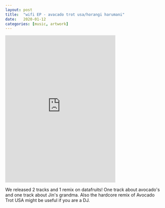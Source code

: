 ```yaml
---
layout: post
title:  "wifi EP - avacado trot usa/horangi harumani"
date:   2020-01-12
categories: [music, artwork]
---
```


<iframe style="border: 0; width: 350px; height: 470px;" src="https://bandcamp.com/EmbeddedPlayer/album=2111159320/size=large/bgcol=ffffff/linkcol=0687f5/tracklist=false/transparent=true/" seamless><a href="http://datafruits.bandcamp.com/album/avocado-trot-usa">Avocado Trot USA/호랑이 할머니 by Wificellphonekidz</a></iframe>

We released 2 tracks and 1 remix on datafruits! One track about avocado's and
one track about Jin's grandma. Also the hardcore remix of Avocado Trot USA might be useful if you
are a DJ.
